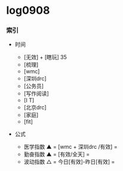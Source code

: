 # log0908
   
### 索引

- 时间
    + [无效] + [瞎玩] 35
    + [梳理]
    + [wmc]
    + [深圳drc]
    + [公务员]
    + [写作阅读]
    + [I T]
    + [北京drc] 
    + [家庭]
    + [fit]

- 公式
    + 医学指数 ▲ = [wmc + 深圳drc /有效] = 
    + 勤奋指数 ▲ = [有效/全天] = 
    + 波动指数 △ = 今日[有效]-昨日[有效] = 
